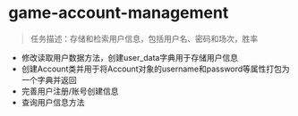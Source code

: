 # game-account-management
> 任务描述：存储和检索用户信息，包括用户名、密码和场次，胜率
- 修改读取用户数据方法，创建user_data字典用于存储用户信息
- 创建Account类并用于将Account对象的username和password等属性打包为一个字典并返回
- 完善用户注册/账号创建信息
- 查询用户信息方法
